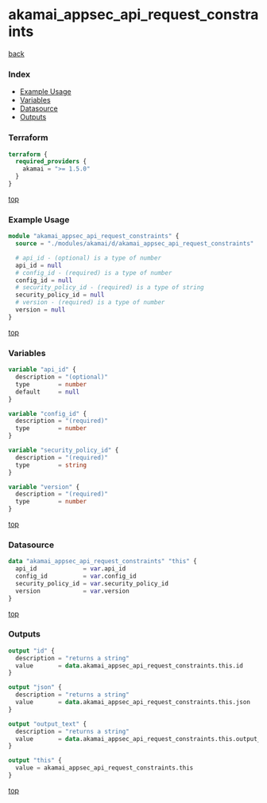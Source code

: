 # akamai_appsec_api_request_constraints

[back](../akamai.md)

### Index

- [Example Usage](#example-usage)
- [Variables](#variables)
- [Datasource](#datasource)
- [Outputs](#outputs)

### Terraform

```terraform
terraform {
  required_providers {
    akamai = ">= 1.5.0"
  }
}
```

[top](#index)

### Example Usage

```terraform
module "akamai_appsec_api_request_constraints" {
  source = "./modules/akamai/d/akamai_appsec_api_request_constraints"

  # api_id - (optional) is a type of number
  api_id = null
  # config_id - (required) is a type of number
  config_id = null
  # security_policy_id - (required) is a type of string
  security_policy_id = null
  # version - (required) is a type of number
  version = null
}
```

[top](#index)

### Variables

```terraform
variable "api_id" {
  description = "(optional)"
  type        = number
  default     = null
}

variable "config_id" {
  description = "(required)"
  type        = number
}

variable "security_policy_id" {
  description = "(required)"
  type        = string
}

variable "version" {
  description = "(required)"
  type        = number
}
```

[top](#index)

### Datasource

```terraform
data "akamai_appsec_api_request_constraints" "this" {
  api_id             = var.api_id
  config_id          = var.config_id
  security_policy_id = var.security_policy_id
  version            = var.version
}
```

[top](#index)

### Outputs

```terraform
output "id" {
  description = "returns a string"
  value       = data.akamai_appsec_api_request_constraints.this.id
}

output "json" {
  description = "returns a string"
  value       = data.akamai_appsec_api_request_constraints.this.json
}

output "output_text" {
  description = "returns a string"
  value       = data.akamai_appsec_api_request_constraints.this.output_text
}

output "this" {
  value = akamai_appsec_api_request_constraints.this
}
```

[top](#index)